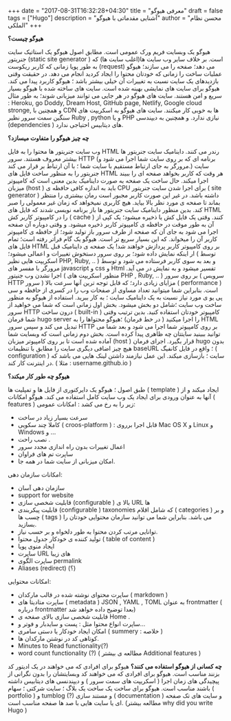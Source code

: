 +++
date = "2017-08-31T16:32:28+04:30"
title = "معرفی هیوگو"
draft = false
tags = ["Hugo"]
description = "آشنایی مقدماتی با هیوگو"
author = "محسن نظام الملکی"
+++

**هیوگو چیست؟**


هیوگو یک وبسایت فریم ورک عمومی است. مطابق اصول هیوگو یک استاتیک سایت جنریتور (static site generator ) است.
بر خلاف سایر وب سایت ها(اغلب سایت ها) که به طور پویا زمانی که کاربر ریکوست (request) می دهد؛ صفحه را می سازند؛ هیوگو عملیات ساخت را زمانی که خودتان محتوا را ایجاد کردید انجام می دهد. در حقیقت وقتی بازدیدهای یک سایت نسبت به تغییرات آن خیلی بیشتر باشد ؛ هیوگو کاربرد پیدا می کند. هیوگو برای سایت های نمایشی بهینه شده است.
سایت های ساخته شده با هیوگو بسیار سریع و امن هستند. سایت های هیوگو در هر جایی می توانند میزبانی شوند؛ به طور مثال : Heroku, go Doddy, Dream Host, GitHub page, Netlify, Google cloud stronge, و همچنین با CDN ها به خوبی کار میکنند. سایت های هیوگو به اسکریپت های سنگین سمت سرور نظیر Ruby , python و یا PHP نیازی ندارد. و همچنین به دیپندسی (dependencies ) های دیتابیس احتیاجی ندارد.

**چه چیز هیوگو را متفاوت میسازد؟**

وب سایت جنریتور ها محتوا را به فایل HTML رندر می کنند. داینامیک سایت جنریتور ها بیشتر معروف هستند. سرور HTTP (برنامه ای که بر روی سایت شما اجرا می شود و مرورگر به جای ارتباط مستقیم با سایت شما ؛ با آن ارتباط بر قرار می کند.) سایت جنریتور را به منظور ساخت فایل های HTML هر وقت که کاربر بخواهد صفحه ای را ببیند اجرا میکند.
حال ساخت یک صفحه به صورت داینامیک بدین معنی است که کامپیوتر میزبان (host )  باید به اندازه کافی حافظه ی  CPU برای اجرا شدن سایت جنریتور ( site generator ) داشته باشد. در غیر این صورت کاربر مجبور است رمان بیشتری را منتظر بماند تا صفحه ی مورد نظر بالا بیاید.
هیچ کاربری نمیخواهد که زمان غیر معمولی را صبر کند. بدین منظور داینامیک سایت جنریتور ها باز برنامه نویسی شدند که فایل های HTML  را در کامپیوتر کاربر کش ( cache ) کنند. وقتی یک فایل کش یا ذخیره میشود؛‌ یک کپی از آن به طور موقت در حافظه ی کامپیوتر کاربر ذخیره میشود. و وقتی دوباره آن صفحه اجرا می شود به جای آن که صفحه از طرف سرور باز تولید شود؛ از حافظه ی کامپیوتر کاربر آن را میخواند. که این بسیار سریع تر است.
هیوگو یک گام فراتر رفته است؛ تمام فایل های HTML بر روی کامپیوتر کاربر پردازش خواهند شد!
یک صفحه ی داینامیک قبل ار اینکه نمایش داده شود؛ بر روی سرور دستخوش تغییرات و اعمالی میشود؛ ( توسط اسکریپت هایی نظیر PHP, Ruby, .. ) و بعد به سوی کاربر فرستاده می شود و توسط مرورگر با مفسر های javascript  و css  و Html تفسیر میشود و به نمایش در می آید.
اجرا نشدن وب جنیتور ( منظور اسکریپت های PHP , Ruby, .. ) بر روی سرور ( سرویس HTTP سرور ) مزایای زیادی دارد؛ که قابل توجه ترین آنها سرعت بالا ( performance ) است. بنابراین شما میتوانید تعداد مساوی از صفحات وب را در کسری از حافظه و سی پی یو ی مورد نیاز نسبت به یک داینامیک سایت ؛ به کار ببرید.
استفاده از هیوگو به منظور ساخت وب سایت ؛‌شامل دو بخش میشود. بخش اول زمانی است که شما می خواهید از سرور HTTP درون ساخت ( built-in ) کامپیوتر خودتان استفاده کنید. بدین ترتیب وقتی شما فرمان hugo server را اجرا میکنید ( در خط فرمان) ؛‌هیوگو محتواها را به HTML تبدیل می کند و سپس سرور HTTP بر روی کامپیوتر شما اجرا می شود و بعد شما می توانید ببینید سایتتان چه ظاهری پیدا کرده است.
بخش دوم زمانی است که وبسایت شما آماده شده است تا بر روی کامپیوتر میزبان (host ) قرار بگیرد. اجرای فرمان hugo  بدون هیچ چیز اضافی دیگری سایت را مطابق با تنظیمات baseURL ؛‌ واقع در فایل کانفیگ ( configuration ) سایت ؛‌ بازسازی میکند. این عمل نیازمند داشتن لینک هایی می باشد که در اینترنت کار کند.
( مثلا : username.github.io )

**هیوگو چه طور کار میکند؟**

طبق اصول ؛ هیوگو یک دایرکتوری از فایل ها و تمپلیت ها ( template ) ایجاد میکند و از آنها به عنوان ورودی برای ایجاد یک وب سایت کامل استفاده می کند.
هیوگو امکانات ( features ) زیر را به رخ می کشد :
امکانات عمومی:

* سرعت بسیار زیاد در ساخت
* کاملا چند سکویی ( croos-platform ) : قابل اجرا برروی Mac OS X و Linux و Windows و …
* نصب راحت .
* اعمال تغییرات بدون راه اندازی مجدد سرور
* ساپرت تم های فراوان
* امکان میزبانی از سایت شما در همه جا.

امکانات سازمان دهی:

* سازمان دهی آسان
* support for website
* قابلیت شخصی سازی (configurable ) بالا ی URL ها
* قابلیت پیکربندی (configurable ) taxonomies که شامل اقلام ( categories ) و بر چسب ها ( tags ) می باشد. بنابراین شما می توانید سازمان محتوایی خودتان را بسازید.
* توانایی مرتب کردن محتوا به طور دلخواه و بر حسب نیاز.
* تولید کننده ی خودکار جدول محتوا ( table of content )
* ایجاد منوی پویا
* ساپرت URL های زیبا
* ساپرت الگوی permalink
* Aliases (redirect) (؟)

امکانات محتوایی:

* ساپرت محتوای نوشته شده در قالب مارکدان ( markdown )
* ساپرت متادیتا های ( metadata ) JSON , YAML , TOML به عنوان frontmatter ( درباره frontmatter بعدا توضیح داده خواهد شد)
* قابلیت شخصی سازی بالای صفحه ی Home .
* ساپرت انواع محتوا مثل : پست و سایدبار و فوتر و…
* امکان ایجاد خودکار یا دستی سامری ( summery : خلاصه )
* کوتاهی کد در نوشتن مارکدان ها.
* Minutes to Read  functionality(?)
* word count functionality (?)
( مطالعه ی بیشتر Additional features )

**چه کسانی از هیوگو استفاده می کنند؟**
هیوگو برای افرادی که می خواهند در یک ادیتور کد بزنند مناسب است.
هیوگو برای افرادی که می خواهند کد وبسایتشان را بدون نگرانی از پیچیدگی های زمان اجرا ( اسکریپت های سمت سرور ) و دیپندنسی های دیتابیس داشته باشند مناسب است.
هیوگو برای ساخت یک ساخت یک بلاگ ؛‌ سایت شرکتی ؛‌ سهام ( portfolio ) و tumblog (?)  و مستند سازی ( documentation ) و سایت های تک صفحه ای یا سایت هایی با صد ها صفحه مناسب است.
(مطالعه بیشتر why did you write Hugo )
